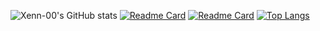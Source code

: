 ![Xenn-00's GitHub stats](https://github-readme-stats.vercel.app/api?username=Xenn-00&show_icons=true&theme=transparent)
[![Readme Card](https://github-readme-stats.vercel.app/api/pin/?username=Xenn-00&repo=go-merce&theme=transparent)](https://github.com/Xenn-00/go-merce)
[![Readme Card](https://github-readme-stats.vercel.app/api/pin/?username=Xenn-00&repo=realtime-chat-app-backend&theme=transparent)](https://github.com/Xenn-00/realtime-chat-app-backend)
[![Top Langs](https://github-readme-stats.vercel.app/api/top-langs/?username=Xenn-00&layout=compact&theme=transparent)](https://github.com/Xenn-00)
